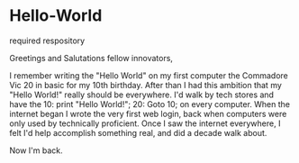 # Hello-World
required respository

Greetings and Salutations fellow innovators,

I remember writing the "Hello World" on my first computer the Commadore Vic 20 in basic for my 10th birthday.  After than I had this ambition that my "Hello World!" really should be everywhere.  I'd walk by tech stores and have the 10: print "Hello World!"; 20: Goto 10; on every computer.   When the internet began I wrote the very first web login, back when computers were only used by technically proficient.   Once I saw the internet everywhere, I felt I'd help accomplish something real, and did a decade walk about. 

Now I'm back. 
